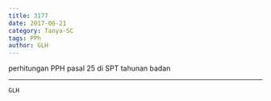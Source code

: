```yaml
---
title: 3177
date: 2017-06-21
category: Tanya-SC
tags: PPh
author: GLH
---
```


perhitungan PPH pasal 25 di SPT tahunan badan

---



`GLH`
